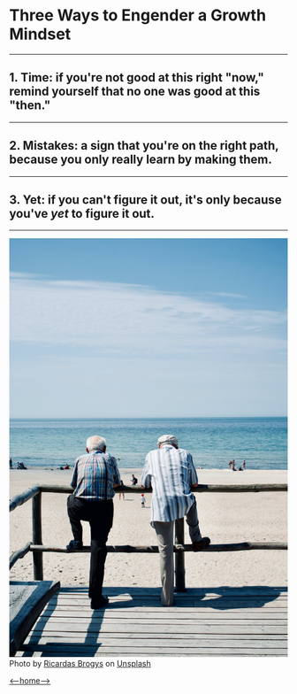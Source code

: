 # Three Ways to Engender a Growth Mindset

---

## 1. Time: if you're not good at this right "now," remind yourself that no one was good at this "then."

---

## 2. Mistakes: a sign that you're on the right path, because you only really learn by making them.

---

## 3. Yet: if you can't figure it out, it's only because you've _yet_ to figure it out. 

---

![Yet](Images/ricardas-brogys-eIyy_f75B_g-unsplash.jpg)
<span>Photo by <a href="https://unsplash.com/@ricbro?utm_source=unsplash&amp;utm_medium=referral&amp;utm_content=creditCopyText">Ricardas Brogys</a> on <a href="https://unsplash.com/?utm_source=unsplash&amp;utm_medium=referral&amp;utm_content=creditCopyText">Unsplash</a></span>  

[<--home-->](README.md)
